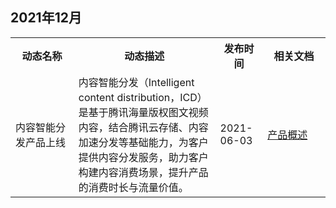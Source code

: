 ## 2021年12月
<table>
<tr><th width="20%">动态名称</th><th width="45%">动态描述</th><th width="15%">发布时间</th><th width="20%">相关文档</th>
</tr><tr>
<td>内容智能分发产品上线   </td>
<td>内容智能分发（Intelligent content distribution，ICD）是基于腾讯海量版权图文视频内容，结合腾讯云存储、内容加速分发等基础能力，为客户提供内容分发服务，助力客户构建内容消费场景，提升产品的消费时长与流量价值。</td>
<td>2021-06-03</td>
<td><a href="https://cloud.tencent.com/document/product/1519/65914">产品概述</a>
</td>
</tr>
</table>
